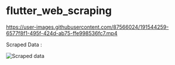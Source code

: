 # flutter_web_scraping



https://user-images.githubusercontent.com/87566024/191544259-6577f8f1-495f-424d-ab75-ffe998536fc7.mp4

Scraped Data : 


![Scraped data](https://user-images.githubusercontent.com/87566024/191544424-4f9f5b05-9f89-499f-8023-3c35cb5db6f9.png)
